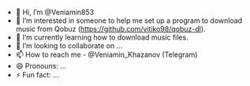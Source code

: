 - 👋 Hi, I’m @Veniamin853
- 👀 I’m interested in someone to help me set up a program to download music from Qobuz (https://github.com/vitiko98/qobuz-dl).
- 🌱 I’m currently learning how to download music files.
- 💞️ I’m looking to collaborate on ...
- 📫 How to reach me - @Veniamin_Khazanov (Telegram)
- 😄 Pronouns: ...
- ⚡ Fun fact: ...

<!---
Veniamin853/Veniamin853 is a ✨ special ✨ repository because its `README.md` (this file) appears on your GitHub profile.
You can click the Preview link to take a look at your changes.
--->
